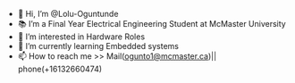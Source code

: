 - 👋 Hi, I’m @Lolu-Oguntunde
- 📚 I’m a Final Year Electrical Engineering Student at McMaster University
- 👀 I’m interested in Hardware Roles
- 🌱 I’m currently learning Embedded systems
- 📫 How to reach me >> Mail(ogunto1@mcmaster.ca)|| phone(+16132660474)

<!---
Lolu-Oguntunde/Lolu-Oguntunde is a ✨ special ✨ repository because its `README.md` (this file) appears on your GitHub profile.
You can click the Preview link to take a look at your changes.
--->
